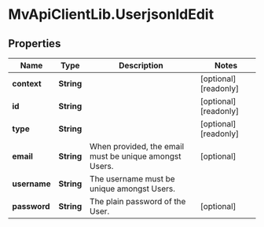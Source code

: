 # MvApiClientLib.UserjsonldEdit

## Properties

Name | Type | Description | Notes
------------ | ------------- | ------------- | -------------
**context** | **String** |  | [optional] [readonly] 
**id** | **String** |  | [optional] [readonly] 
**type** | **String** |  | [optional] [readonly] 
**email** | **String** | When provided, the email must be unique amongst Users. | [optional] 
**username** | **String** | The username must be unique amongst Users. | 
**password** | **String** | The plain password of the User. | [optional] 


